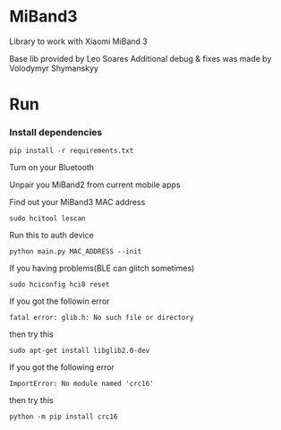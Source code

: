 # MiBand3
Library to work with Xiaomi MiBand 3

Base lib provided by Leo Soares
Additional debug & fixes was made by Volodymyr Shymanskyy

# Run

### Install dependencies

`pip install -r requirements.txt`

Turn on your Bluetooth

Unpair you MiBand2 from current mobile apps

Find out your MiBand3 MAC address

```sudo hcitool lescan```

Run this to auth device

```python main.py MAC_ADDRESS --init```

If you having problems(BLE can glitch sometimes)

```sudo hciconfig hci0 reset```


If you got the followin error

```fatal error: glib.h: No such file or directory```

then try this 

```sudo apt-get install libglib2.0-dev```

If you got the following error

```ImportError: No module named 'crc16'```

then try this 

```python -m pip install crc16```
